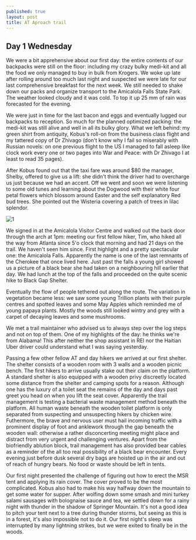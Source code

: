 ```yaml
---
published: true
layout: post
title: AT Aproach trail
---
```


## Day 1 Wednesday

We were a bit apprehensive about our first day: the entire contents of our backpacks were still on the floor: including my crazy bulky medi-kit and all the food we only managed to buy in bulk from Krogers. We woke up late after rolling around too much last night and suspected we were late for our last comprehensive breakfast for the next week. We still needed to shake down our packs and organize transport to the Amicalola Falls State Park. The weather looked cloudy and it was cold. To top it up 25 mm of rain was forecasted for the evening. 

We were just in time for the last bacon and eggs and eventually lugged our backpacks to reception. So much for the planned optimized packing: the medi-kit was still alive and well in all its bulky glory. What we left behind: my green shirt from antiquity, Kobus's roll-on from the business class flight and my tattered copy of Dr Zhivago (don't know why I fail so miserably with Russian novels: on one previous flight to the US I managed to fall asleep like clock work every one or two pages into War and Peace: with Dr Zhivago I at least to read 35 pages).

After Kobus found out that the taxi fare was around $80 the manager,  Shelby, offered to give us a lift: she didn't think the driver had to overcharge us just because we had an accent. Off we went and soon we were listening to some old tunes and learning about the Dogwood with their white four petal flowers which blossom around Easter and the self explanatory Red bud trees. She pointed out the Wisteria covering a patch of trees in lilac splendor. 

![1](https://lh3.googleusercontent.com/eIzBQCseywlVs8z3dNJMDwpSBhTfXGxMnwvvOl7zmvuLwMJrCWM51VAnKTxN9MMgEi0HA6JtcfzDvQ=w750-h564-no)

We signed in at the Amicalola Visitor Centre and walked out the back door through the arch at 1pm: meeting our first fellow hiker, Tim, who hiked all the way from Atlanta since 5'o clock that morning and had 21 days on the trail. We haven't seen him since. First highlight and a pretty spectacular one: the Amicalola Falls. Apparently the name is one of the last remnants of the Cherokee that once lived here. Just past the falls a young girl showed us a picture of a black bear she had taken on a neighbouring hill earlier that day. We had lunch at the top of the falls and proceeded on the quite scenic hike to Black Gap Shelter. 

Eventually the flow of people tethered out along the route. The variation in vegetation became less: we saw some young Trillion plants with their purple centres and spotted leaves and some May Apples which reminded me of young papaya plants. Mostly the woods still looked wintry and grey with a carpet of decaying leaves and some mushrooms.

We met a trail maintainer who advised us to always step over the log steps and not on top of them. One of my highlights of the day: he thinks we're from Alabama! This after neither the shop assistant in REI nor the Haitian Uber driver could understand what I was saying yesterday.

 Passing a few other fellow AT and day hikers we arrived at our first shelter. The shelter consists of a wooden room with 3 walls and a wooden picnic bench.  The first hikers to arrive usually stake out their claim on the platform. A standard shelter is also equipped with a wooden privy discreetly located some distance from the shelter and camping spots for a reason. Although one has the luxury of a toilet seat the remains of the day and days past greet you head on when you lift the seat cover. Apparently the trail management is testing a bacterial waste management method beneath the platform. All human waste beneath the wooden toilet platform is only separated from suspecting and unsuspecting hikers by chicken wire. Futhermore, the brave and nervous user must hail incoming traffic with a prominent display of foot and anklework through the gap beneath the wooden wall: otherwise a rather disconcerting meeting might place and distract from very urgent and challenging ventures. Apart from the biofriendly ablution block, trail management has also provided bear cables as a reminder of the all too real possibility of a black bear encounter. Every evening just before dusk several dry bags are hoisted up in the air and out of reach of hungry bears. No food or waste should be left in tents.

Our first night presented the challenge of figuring out how to erect the MSR tent and applying its rain cover. The cover proved to be the most complicated. Kobus also had to make his way halfway down the mountain to get some water for supper. After wolfing down some smash and mini turkey salami sausages with bolognaise sauce and tea, we settled down for a rainy night with thunder in the shadow of Springer Mountain. It's not a good idea to pitch your tent next to a tree during thunder storms, but seeing as this is in a forest, it's also impossible not to do it. Our first night's sleep was interrupted by many lightning strikes, but we were exited to finally be in the woods.
